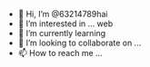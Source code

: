 - 👋 Hi, I’m @63214789hai
- 👀 I’m interested in ... web 
- 🌱 I’m currently learning  
- 💞️ I’m looking to collaborate on ...
- 📫 How to reach me ...

<!---
63214789hai/63214789hai is a ✨ special ✨ repository because its `README.md` (this file) appears on your GitHub profile.
You can click the Preview link to take a look at your changes.
--->
